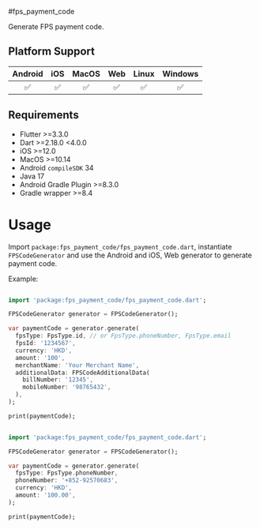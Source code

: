 #fps_payment_code

Generate FPS payment code.


## Platform Support

| Android | iOS | MacOS | Web | Linux | Windows |
| :-----: | :-: | :---: | :-: | :---: | :-----: |
|   ✅    | ✅  |  ✅   | ✅  |  ✅   |   ✅    |

## Requirements

- Flutter >=3.3.0
- Dart >=2.18.0 <4.0.0
- iOS >=12.0
- MacOS >=10.14
- Android `compileSDK` 34
- Java 17
- Android Gradle Plugin >=8.3.0
- Gradle wrapper >=8.4


# Usage

Import `package:fps_payment_code/fps_payment_code.dart`, instantiate `FPSCodeGenerator`
and use the Android and iOS, Web generator to generate payment code.

Example:

```dart

import 'package:fps_payment_code/fps_payment_code.dart';

FPSCodeGenerator generator = FPSCodeGenerator();

var paymentCode = generator.generate(
  fpsType: FpsType.id, // or FpsType.phoneNumber, FpsType.email
  fpsId: '1234567',
  currency: 'HKD',
  amount: '100',
  merchantName: 'Your Merchant Name',
  additionalData: FPSCodeAdditionalData(
    billNumber: '12345',
    mobileNumber: '98765432',
  ),
);

print(paymentCode);

```


```dart

import 'package:fps_payment_code/fps_payment_code.dart';

FPSCodeGenerator generator = FPSCodeGenerator();

var paymentCode = generator.generate(
  fpsType: FpsType.phoneNumber,
  phoneNumber: '+852-92570683',
  currency: 'HKD',
  amount: '100.00',
);

print(paymentCode);

```